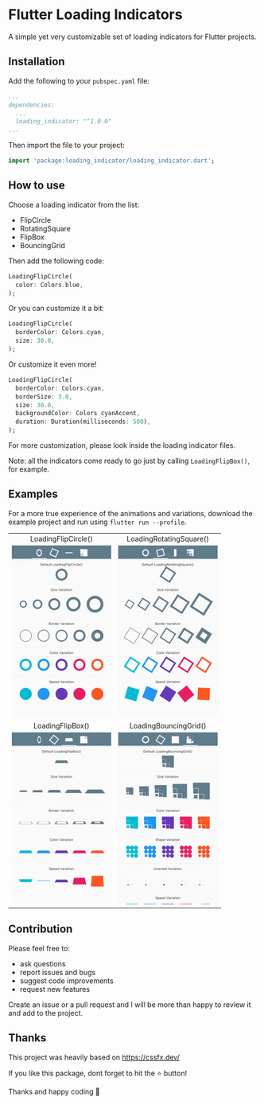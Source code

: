 # Flutter Loading Indicators

A simple yet very customizable set of loading indicators for Flutter projects.

## Installation

Add the following to your `pubspec.yaml` file:

```yaml
...
dependencies:
  ...
  loading_indicator: "^1.0.0"
...
```

Then import the file to your project:
```dart
import 'package:loading_indicator/loading_indicator.dart';
```

## How to use

Choose a loading indicator from the list:
- FlipCircle
- RotatingSquare
- FlipBox
- BouncingGrid

Then add the following code:
```dart
LoadingFlipCircle(
  color: Colors.blue,
);
```
Or you can customize it a bit:
```dart
LoadingFlipCircle(
  borderColor: Colors.cyan,
  size: 30.0,
);
```
Or customize it even more!
```dart
LoadingFlipCircle(
  borderColor: Colors.cyan,
  borderSize: 3.0,
  size: 30.0,
  backgroundColor: Colors.cyanAccent,
  duration: Duration(milliseconds: 500),
);
```

For more customization, please look inside the loading indicator files.

Note: all the indicators come ready to go just by calling `LoadingFlipBox()`, for example.

## Examples

For a more true experience of the animations and variations,
download the example project and run using `flutter run --profile`.

<table>
<tr>
<td align="center">
LoadingFlipCircle()
</td>
<td align="center">
LoadingRotatingSquare()
</td>
</tr>
<tr>
<td align="center"><img src="assets/LoadingFlipCircle.gif" width="200"></td>
<td align="center"><img src="assets/LoadingRotatingSquare.gif" width="200"></td>
</tr>
<tr>
<td align="center">
LoadingFlipBox()
</td>
<td align="center">
LoadingBouncingGrid()
</td>
</tr>
<tr>
<td align="center"><img src="assets/LoadingFlipBox.gif" width="200"></td>
<td align="center"><img src="assets/LoadingBouncingGrid.gif" width="200"></td>
</tr>

</table>


## Contribution

Please feel free to:
- ask questions
- report issues and bugs
- suggest code improvements
- request new features

Create an issue or a pull request and I will be more than happy to review it and add to the project.

## Thanks

This project was heavily based on https://cssfx.dev/

If you like this package, dont forget to hit the ⭐️ button!

Thanks and happy coding 👻

